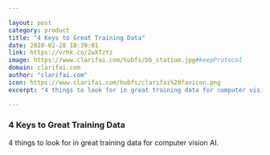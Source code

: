 ```yaml
---

layout: post
category: product
title: "4 Keys to Great Training Data"
date: 2020-02-28 18:39:01
link: https://vrhk.co/2wXTzYz
image: https://www.clarifai.com/hubfs/bb_statium.jpg#keepProtocol
domain: clarifai.com
author: "clarifai.com"
icon: https://www.clarifai.com/hubfs/clarifai%20favicon.png
excerpt: "4 things to look for in great training data for computer vision AI."

---
```


### 4 Keys to Great Training Data

4 things to look for in great training data for computer vision AI.